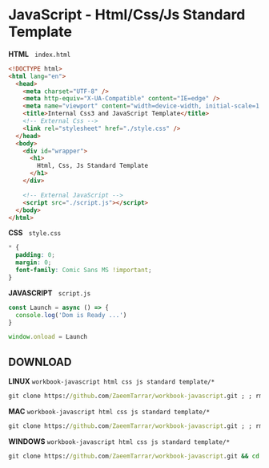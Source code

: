 # JavaScript - Html/Css/Js Standard Template

**HTML** &nbsp; `index.html`

```html
<!DOCTYPE html>
<html lang="en">
  <head>
    <meta charset="UTF-8" />
    <meta http-equiv="X-UA-Compatible" content="IE=edge" />
    <meta name="viewport" content="width=device-width, initial-scale=1.0" />
    <title>Internal Css3 and JavaScript Template</title>
    <!-- External Css -->
    <link rel="stylesheet" href="./style.css" />
  </head>
  <body>
    <div id="wrapper">
      <h1>
        Html, Css, Js Standard Template
      </h1>
    </div>

    <!-- External JavaScript -->
    <script src="./script.js"></script>
  </body>
</html>
```

**CSS** &nbsp; `style.css`

```css
* {
  padding: 0;
  margin: 0;
  font-family: Comic Sans MS !important;
}
```

**JAVASCRIPT** &nbsp; `script.js`

```javascript
const Launch = async () => {
  console.log('Dom is Ready ...')
}

window.onload = Launch
```

## DOWNLOAD

**LINUX** `workbook-javascript html css js standard template/*`

```cmd
git clone https://github.com/ZaeemTarrar/workbook-javascript.git ; ; rm -rf workbook-javascript/.git ; cp -r "workbook-javascript/project templates/html css js standard template/" "./workbook-javascript html css js standard template" ; rm -rf "workbook-javascript" ; cd "workbook-javascript html css js standard" ;
```

**MAC** `workbook-javascript html css js standard template/*`

```cmd
git clone https://github.com/ZaeemTarrar/workbook-javascript.git ; ; rm -rf workbook-javascript/.git ; cp -r "workbook-javascript/project templates/html css js standard template/" "./workbook-javascript html css js standard template" ; rm -rf "workbook-javascript" ; cd "workbook-javascript html css js standard" ;
```

**WINDOWS** `workbook-javascript html css js standard template/*`

```cmd
git clone https://github.com/ZaeemTarrar/workbook-javascript.git && cd workbook-javascript && del /Q .git && mkdir "../zaeem-javascript" && move ".\project templates\html css js standard template\*" "..\zaeem-javascript" && cd ../ && rmdir /s /q "workbook-javascript" && rename "zaeem-javascript" "workbook-javascript html css js standard template" && cd "workbook-javascript html css js standard template"
```

